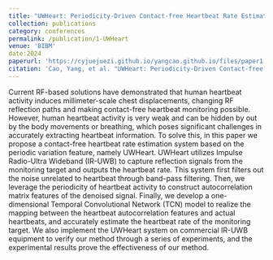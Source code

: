 ```yaml
---
title: "UWHeart: Periodicity-Driven Contact-free Heartbeat Rate Estimation Based on IR-UWB Technology"
collection: publications
category: conferences
permalink: /publication/1-UWHeart
venue: 'BIBM'
date:2024
paperurl: 'https://cyjuejuezi.github.io/yangcao.github.io/files/paper1.pdf'
citation: 'Cao, Yang, et al. "UWHeart: Periodicity-Driven Contact-free Heartbeat Rate Estimation Based on IR-UWB Technology." 2024 IEEE International Conference on Bioinformatics and Biomedicine (BIBM). IEEE, 2024.'
---
```

Current RF-based solutions have demonstrated that human heartbeat activity induces millimeter-scale chest displacements, changing RF reflection paths and making contact-free heartbeat monitoring possible. However, human heartbeat activity is very weak and can be hidden by out by the body movements or breathing, which poses significant challenges in accurately extracting heartbeat information. To solve this, in this paper we propose a contact-free heartbeat rate estimation system based on the periodic variation feature, namely UWHeart. UWHeart utilizes Impulse Radio-Ultra Wideband (IR-UWB) to capture reflection signals from the monitoring target and outputs the heartbeat rate. This system first filters out the noise unrelated to heartbeat through band-pass filtering. Then, we leverage the periodicity of heartbeat activity to construct autocorrelation matrix features of the denoised signal. Finally, we develop a one-dimensional Temporal Convolutional Network (TCN) model to realize the mapping between the heartbeat autocorrelation features and actual heartbeats, and accurately estimate the heartbeat rate of the monitoring target. We also implement the UWHeart system on commercial IR-UWB equipment to verify our method through a series of experiments, and the experimental results prove the effectiveness of our method.
